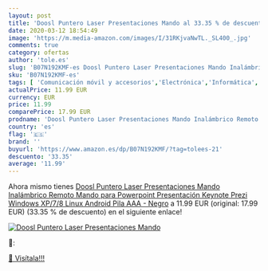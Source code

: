 ```yaml
---
layout: post
title: 'Doosl Puntero Laser Presentaciones Mando al 33.35 % de descuento'
date: 2020-03-12 18:54:49
image: 'https://m.media-amazon.com/images/I/31RKjvaNwTL._SL400_.jpg'
comments: true
category: ofertas
author: 'tole.es'
slug: 'B07N192KMF-es Doosl Puntero Laser Presentaciones Mando Inalámbrico...'
sku: 'B07N192KMF-es'
tags: [ 'Comunicación móvil y accesorios','Electrónica','Informática','Móviles','Móviles y smartphones libres','Tablets','android', ]
actualPrice: 11.99 EUR
currency: EUR
price: 11.99
comparePrice: 17.99 EUR
prodname: 'Doosl Puntero Laser Presentaciones Mando Inalámbrico Remoto Mando para Powerpoint Presentación  Keynote  Prezi  Windows XP/7/8  Linux  Android  Pila AAA - Negro'
country: 'es'
flag: '🇪🇸'
brand: ''
buyurl: 'https://www.amazon.es/dp/B07N192KMF/?tag=tolees-21'
descuento: '33.35'
average: '11.99'
---
```


Ahora mismo tienes [Doosl Puntero Laser Presentaciones Mando Inalámbrico Remoto Mando para Powerpoint Presentación  Keynote  Prezi  Windows XP/7/8  Linux  Android  Pila AAA - Negro](https://www.amazon.es/dp/B07N192KMF/?tag=tolees-21) a 11.99 EUR (original: 17.99 EUR) (33.35 %  de descuento) en el siguiente enlace!

[![Doosl Puntero Laser Presentaciones Mando](https://m.media-amazon.com/images/I/31RKjvaNwTL._SL400_.jpg)](https://www.amazon.es/dp/B07N192KMF/?tag=tolees-21)

🔎:


[🛒 Visítala!!!](https://www.amazon.es/dp/B07N192KMF/?tag=tolees-21)
